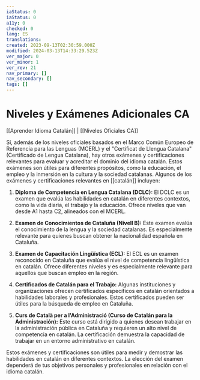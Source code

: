 ```yaml
---
iaStatus: 0
iaStatus: 0
a11y: 0
checked: 0
lang: ES
translations: 
created: 2023-09-13T02:30:59.000Z
modified: 2024-03-13T14:33:29.523Z
ver_major: 0
ver_minor: 1
ver_rev: 21
nav_primary: []
nav_secondary: []
tags: []
---
```

# Niveles y Exámenes Adicionales CA

[[Aprender Idioma Catalán]] | [[Niveles Oficiales CA]]

Sí, además de los niveles oficiales basados en el Marco Común Europeo de Referencia para las Lenguas (MCERL) y el "Certificat de Llengua Catalana" (Certificado de Lengua Catalana), hay otros exámenes y certificaciones relevantes para evaluar y acreditar el dominio del idioma catalán. Estos exámenes son útiles para diferentes propósitos, como la educación, el empleo y la inmersión en la cultura y la sociedad catalanas. Algunos de los exámenes y certificaciones relevantes en [[catalán]] incluyen:

1. **Diploma de Competencia en Lengua Catalana (DCLC):** El DCLC es un examen que evalúa las habilidades en catalán en diferentes contextos, como la vida diaria, el trabajo y la educación. Ofrece niveles que van desde A1 hasta C2, alineados con el MCERL.
    
2. **Examen de Conocimientos de Cataluña (Nivell B):** Este examen evalúa el conocimiento de la lengua y la sociedad catalanas. Es especialmente relevante para quienes buscan obtener la nacionalidad española en Cataluña.
    
3. **Examen de Capacitación Lingüística (ECL):** El ECL es un examen reconocido en Cataluña que evalúa el nivel de competencia lingüística en catalán. Ofrece diferentes niveles y es especialmente relevante para aquellos que buscan empleo en la región.
    
4. **Certificados de Catalán para el Trabajo:** Algunas instituciones y organizaciones ofrecen certificados específicos en catalán orientados a habilidades laborales y profesionales. Estos certificados pueden ser útiles para la búsqueda de empleo en Cataluña.
    
5. **Curs de Català per a l'Administració (Curso de Catalán para la Administración):** Este curso está dirigido a quienes desean trabajar en la administración pública en Cataluña y requieren un alto nivel de competencia en catalán. La certificación demuestra la capacidad de trabajar en un entorno administrativo en catalán.
    

Estos exámenes y certificaciones son útiles para medir y demostrar las habilidades en catalán en diferentes contextos. La elección del examen dependerá de tus objetivos personales y profesionales en relación con el idioma catalán.